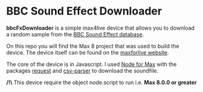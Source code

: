 # BBC Sound Effect Downloader

**bbcFxDownloader** is a simple max4live device that allows you to download a random sample from the [BBC Sound Effect database](http://bbcsfx.acropolis.org.uk/).

On this repo you will find the Max 8 project that was used to build the device. 
The device itself can be found on the [maxforlive website](https://maxforlive.com/library/device.php?id=6305).

The core of the device is in Javascript. I used [Node for Max](https://docs.cycling74.com/nodeformax/api/) with the packages [request](https://www.npmjs.com/package/request) and [csv-parser](https://www.npmjs.com/package/csv-parser) to download the soundfile.

**/!\\** This device require the object node.script to run i.e. **Max 8.0.0 or greater**
